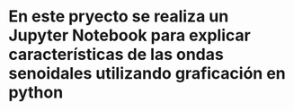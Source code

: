 # En este pryecto se realiza un Jupyter Notebook para explicar características de las ondas senoidales utilizando graficación en python
